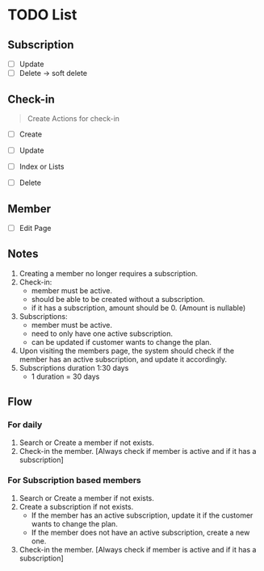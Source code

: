# TODO List
## Subscription

- [ ] Update
- [ ] Delete -> soft delete

## Check-in
> Create Actions for check-in

- [ ] Create
- [ ] Update
- [ ] Index or Lists
- [ ] Delete


## Member
- [ ] Edit Page


## Notes
1. Creating a member no longer requires a subscription.
2. Check-in:
    - member must be active.
    - should be able to be created without a subscription.
    - if it has a subscription, amount should be 0. (Amount is nullable)
3. Subscriptions:
    - member must be active.
    - need to only have one active subscription.
    - can be updated if customer wants to change the plan.
3. Upon visiting the members page, the system should check if the member has an active subscription, and update it accordingly.
4. Subscriptions duration 1:30 days
    - 1 duration = 30 days


## Flow
### For daily
1. Search or Create a member if not exists.
2. Check-in the member. [Always check if member is active and if it has a subscription]
 
### For Subscription based members
1. Search or Create a member if not exists.
2. Create a subscription if not exists.
   - If the member has an active subscription, update it if the customer wants to change the plan.
   - If the member does not have an active subscription, create a new one.
2. Check-in the member. [Always check if member is active and if it has a subscription]
